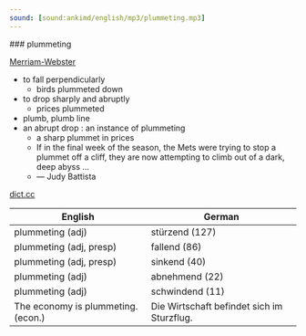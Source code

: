 ```yaml
---
sound: [sound:ankimd/english/mp3/plummeting.mp3]
---
```


\### plummeting

[Merriam-Webster](https://www.merriam-webster.com/dictionary/plummeting)

- to fall perpendicularly
    - birds plummeted down
- to drop sharply and abruptly
    - prices plummeted
- plumb, plumb line
- an abrupt drop : an instance of plummeting
    - a sharp plummet in prices
    - If in the final week of the season, the Mets were trying to stop a plummet off a cliff, they are now attempting to climb out of a dark, deep abyss …
    - — Judy Battista

[dict.cc](https://www.dict.cc/plummeting)

| English        | German       |
| -------------- | ------------ |
| plummeting (adj) | stürzend (127) |
| plummeting (adj, presp) | fallend (86) |
| plummeting (adj, presp) | sinkend (40) |
| plummeting (adj) | abnehmend (22) |
| plummeting (adj) | schwindend (11) |
| The economy is plummeting. (econ.) | Die Wirtschaft befindet sich im Sturzflug. |
